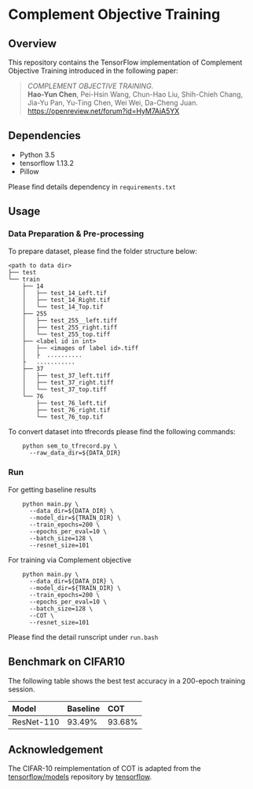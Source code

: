 # Complement Objective Training


## Overview

This repository contains the TensorFlow implementation of Complement Objective Training introduced in the following paper:

> _COMPLEMENT OBJECTIVE TRAINING_. <br>
**Hao-Yun Chen**, Pei-Hsin Wang, Chun-Hao Liu, Shih-Chieh Chang, Jia-Yu Pan, Yu-Ting Chen, Wei Wei, Da-Cheng Juan. <br> <https://openreview.net/forum?id=HyM7AiA5YX>


## Dependencies

* Python 3.5 
* tensorflow 1.13.2
* Pillow

Please find details dependency in `requirements.txt`

## Usage

### Data Preparation & Pre-processing

To prepare dataset, please find the folder structure below:

    <path to data dir>
    ├── test
    └── train
        ├── 14
        │   ├── test_14_Left.tif
        │   ├── test_14_Right.tif
        │   └── test_14_Top.tif
        ├── 255
        │   ├── test_255__left.tiff
        │   ├── test_255_right.tiff
        │   └── test_255_top.tiff
        ├── <label id in int>
        │   ├── <images of label id>.tiff
        │   ├  ..........
        ├   ...........
        ├── 37
        │   ├── test_37_left.tiff
        │   ├── test_37_right.tiff
        │   └── test_37_top.tiff
        └── 76
            ├── test_76_left.tif
            ├── test_76_right.tif
            └── test_76_top.tif

To convert dataset into tfrecords please find the following commands:

        python sem_to_tfrecord.py \
          --raw_data_dir=${DATA_DIR}

### Run
For getting baseline results
	
        python main.py \
          --data_dir=${DATA_DIR} \
          --model_dir=${TRAIN_DIR} \
          --train_epochs=200 \
          --epochs_per_eval=10 \
          --batch_size=128 \
          --resnet_size=101
	
For training via Complement objective

        python main.py \
          --data_dir=${DATA_DIR} \
          --model_dir=${TRAIN_DIR} \
          --train_epochs=200 \
          --epochs_per_eval=10 \
          --batch_size=128 \
          --COT \
          --resnet_size=101

Please find the detail runscript under `run.bash`

## Benchmark on CIFAR10

The following table shows the best test accuracy in a 200-epoch training session.

| Model         | Baseline      | COT           |
|:--------------|:--------------|:--------------|
| ResNet-110    | 93.49%        | 93.68%        |


## Acknowledgement
The CIFAR-10 reimplementation of COT is adapted from the [tensorflow/models](https://github.com/tensorflow/models/tree/v1.13.0/official/resnet) repository by [tensorflow](https://github.com/tensorflow).

